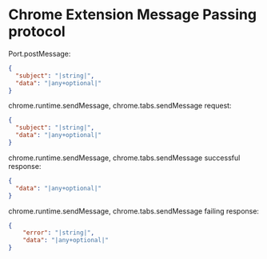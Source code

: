 # Chrome Extension Message Passing protocol

Port.postMessage:
```json
{
  "subject": "|string|",
  "data": "|any+optional|"
}
```

chrome.runtime.sendMessage, chrome.tabs.sendMessage request:
```json
{
  "subject": "|string|",
  "data": "|any+optional|"
}
```

chrome.runtime.sendMessage, chrome.tabs.sendMessage successful response:
```json
{
  "data": "|any+optional|"
}
```

chrome.runtime.sendMessage, chrome.tabs.sendMessage failing response:
```json
{
    "error": "|string|",
    "data": "|any+optional|"
}
```
